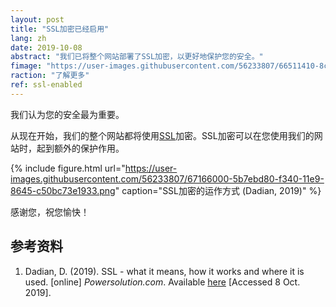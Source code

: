 ```yaml
---
layout: post
title: "SSL加密已经启用"
lang: zh
date: 2019-10-08
abstract: "我们已将整个网站部署了SSL加密，以更好地保护您的安全。"
fimage: "https://user-images.githubusercontent.com/56233807/66511410-8ca8f380-eadf-11e9-9139-264a18fd46f3.jpg"
raction: "了解更多"
ref: ssl-enabled
---
```


我们认为您的安全最为重要。

从现在开始，我们的整个网站都将使用[SSL](https://en.wikipedia.org/wiki/Transport_Layer_Security)加密。SSL加密可以在您使用我们的网站时，起到额外的保护作用。

{% include figure.html url="https://user-images.githubusercontent.com/56233807/67166000-5b7ebd80-f340-11e9-8645-c50bc73e1933.png" caption="SSL加密的运作方式 (Dadian, 2019)" %}

感谢您，祝您愉快！

## 参考资料
1. Dadian, D. (2019). SSL - what it means, how it works and where it is used. [online] *Powersolution.com*. Available [here](https://www.powersolution.com/ssl-what-it-means-how-it-works-whereused/) [Accessed 8 Oct. 2019].
